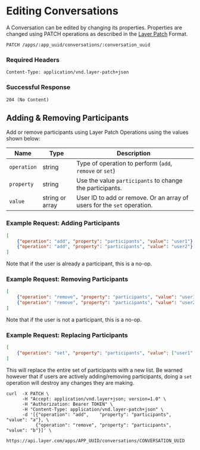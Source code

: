 # Editing Conversations

A Conversation can be edited by changing its properties.  Properties are changed using PATCH operations as described in the [Layer Patch](https://github.com/layerhq/layer-patch) Format.

```request
PATCH /apps/:app_uuid/conversations/:conversation_uuid
```

### Required Headers

```text
Content-Type: application/vnd.layer-patch+json
```

### Successful Response

```text
204 (No Content)
```

## Adding &amp; Removing Participants

Add or remove participants using Layer Patch Operations using the values shown below:

| Name    |  Type | Description |
|---------|-------|-------------|
| `operation` | string | Type of operation to perform (`add`, `remove` or `set`) |
| `property`  | string | Use the value `participants` to change the participants. |
| `value`     | string or array | User ID to add or remove.  Or an array of users for the `set` operation. |


### Example Request: Adding Participants

```json
[
    {"operation": "add", "property": "participants", "value": "user1"},
    {"operation": "add", "property": "participants", "value": "user2"}
]
```

Note that if the user is already a participant, this is a no-op.

### Example Request: Removing Participants

```json
[
    {"operation": "remove", "property": "participants", "value": "user1"},
    {"operation": "remove", "property": "participants", "value": "user2"}
]
```

Note that if the user is not a participant, this is a no-op.

### Example Request: Replacing Participants

```json
[
    {"operation": "set", "property": "participants", "value": ["user1", "user2", "user3"]}
]
```

This will replace the entire set of participants with a new list. Be warned however that if users are actively adding/removing participants, doing a `set` operation will destroy any changes they are making.

```console
curl  -X PATCH \
      -H "Accept: application/vnd.layer+json; version=1.0" \
      -H "Authorization: Bearer TOKEN" \
      -H "Content-Type: application/vnd.layer-patch+json" \
      -d '[{"operation": "add",    "property": "participants", "value": "a"}, \
           {"operation": "remove", "property": "participants", "value": "b"}]' \
      https://api.layer.com/apps/APP_UUID/conversations/CONVERSATION_UUID
```
